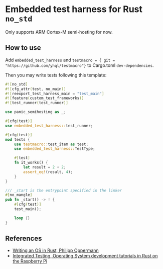 # Embedded test harness for Rust `no_std`

Only supports ARM Cortex-M semi-hosting for now.

## How to use

Add `embedded_test_harness` and
`testmacro = { git = "https://github.com/yhql/testmacro"}`
to Cargo.toml `dev-dependencies`.

Then you may write tests following this template:

```Rust
#![no_std]
#![cfg_attr(test, no_main)]
#![reexport_test_harness_main = "test_main"]
#![feature(custom_test_frameworks)]
#![test_runner(test_runner)]

use panic_semihosting as _;

#[cfg(test)]
use embedded_test_harness::test_runner;

#[cfg(test)]
mod tests {
    use testmacro::test_item as test;
    use embedded_test_harness::TestType;

    #[test]
    fn it_works() {
        let result = 2 + 2;
        assert_eq!(result, 4);
    }
}

/// _start is the entrypoint specified in the linker
#[no_mangle]
pub fn _start() -> ! {
    #[cfg(test)]
    test_main();

    loop {}
}
```

## References

  * [Writing an OS in Rust, Philipp Oppermann](https://os.phil-opp.com/testing/)
  * [Integrated Testing, Operating System development tutorials in Rust on the Raspberry Pi](https://github.com/rust-embedded/rust-raspberrypi-OS-tutorials/tree/master/12_integrated_testing)

